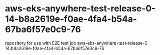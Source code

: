 # aws-eks-anywhere-test-release-0-14-b8a2619e-f0ae-4fa4-b54a-67ba6f57e0c9-76
repository for use with E2E test job aws-eks-anywhere-test-release-0-14:b8a2619e-f0ae-4fa4-b54a-67ba6f57e0c9-76
